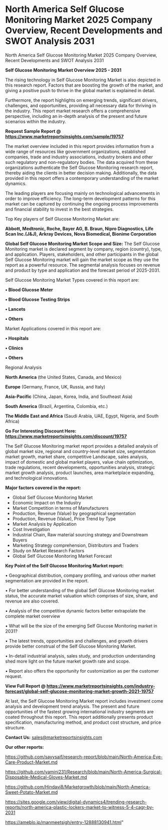 # North America Self Glucose Monitoring Market 2025 Company Overview, Recent Developments and SWOT Analysis 2031
 North America Self Glucose Monitoring Market 2025 Company Overview, Recent Developments and SWOT Analysis 2031

<Strong> Self Glucose Monitoring Market Overview 2025 - 2031</strong>

The rising technology in Self Glucose Monitoring Market is also depicted in this research report. Factors that are boosting the growth of the market, and giving a positive push to thrive in the global market is explained in detail.

Furthermore, the report highlights on emerging trends, significant drivers, challenges, and opportunities, providing all necessary data for thriving in the industry. This report market research offers a comprehensive perspective, including an in-depth analysis of the present and future scenarios within the industry.

<strong>Request Sample Report @ <a href=https://www.marketreportsinsights.com/sample/19757>https://www.marketreportsinsights.com/sample/19757</a></strong>

The market overview included in this report provides information from a wide range of resources like government organizations, established companies, trade and industry associations, industry brokers and other such regulatory and non-regulatory bodies. The data acquired from these organizations authenticate the Self Glucose Monitoring research report, thereby aiding the clients in better decision making. Additionally, the data provided in this report offers a contemporary understanding of the market dynamics.

The leading players are focusing mainly on technological advancements in order to improve efficiency. The long-term development patterns for this market can be captured by continuing the ongoing process improvements and financial stability to invest in the best strategies.

Top Key players of Self Glucose Monitoring Market are:

<strong>Abbott, Medtronic, Roche, Bayer AG, B. Braun, Nipro Diagnostics, Life Scan Inc.(J&J), Arkray Devices, Nova Biomedical, Bionime Corporation</strong>

<strong><b>Global Self Glucose Monitoring Market Scope and Size:</b></strong>
The Self Glucose Monitoring market is declared segment by company, region (country), type, and application. Players, stakeholders, and other participants in the global Self Glucose Monitoring market will gain the market scope as they use the report as a powerful resource. The segmental analysis focuses on revenue and product by type and application and the forecast period of 2025-2031.

Self Glucose Monitoring Market Types covered in this report are:

<strong>• Blood Glucose Meter

• Blood Glucose Testing Strips

• Lancets

• Others</strong>

Market Applications covered in this report are:

<strong>• Hospitals

• Clinics

• Others</strong> 

Regional Analysis

<strong>North America</strong> (the United States, Canada, and Mexico)

<strong>Europe</strong> (Germany, France, UK, Russia, and Italy)

<strong>Asia-Pacific</strong> (China, Japan, Korea, India, and Southeast Asia)

<strong>South America</strong> (Brazil, Argentina, Colombia, etc.)

<strong>The Middle East and Africa</strong> (Saudi Arabia, UAE, Egypt, Nigeria, and South Africa)

<strong>Go For Interesting Discount Here: <a href=https://www.marketreportsinsights.com/discount/19757>https://www.marketreportsinsights.com/discount/19757</a></strong>

The Self Glucose Monitoring market report provides a detailed analysis of global market size, regional and country-level market size, segmentation market growth, market share, competitive Landscape, sales analysis, impact of domestic and global market players, value chain optimization, trade regulations, recent developments, opportunities analysis, strategic market growth analysis, product launches, area marketplace expanding, and technological innovations.

<strong><b>Major factors covered in the report:</b></strong>
<ul>
  <li>Global Self Glucose Monitoring Market </li>
  <li>Economic Impact on the Industry</li>
  <li>Market Competition in terms of Manufacturers</li>
  <li>Production, Revenue (Value) by geographical segmentation</li>
  <li>Production, Revenue (Value), Price Trend by Type</li>
  <li>Market Analysis by Application</li>
  <li>Cost Investigation</li>
  <li>Industrial Chain, Raw material sourcing strategy and Downstream Buyers</li>
  <li>Marketing Strategy comprehension, Distributors and Traders</li>
  <li>Study on Market Research Factors</li>
  <li>Global Self Glucose Monitoring Market Forecast</li>
</ul>

<strong><b>Key Point of the Self Glucose Monitoring Market report:</b></strong>

• Geographical distribution, company profiling, and various other market segmentation are provided in the report.

• For better understanding of the global Self Glucose Monitoring market status, the accurate market valuation which comprises of size, share, and revenue are also covered.

• Analysis of the competitive dynamic factors better extrapolate the complete market overview

• What will be the size of the emerging Self Glucose Monitoring market in 2031?

• The latest trends, opportunities and challenges, and growth drivers provide better construal of the Self Glucose Monitoring Market.

• In-detail industrial analysis, sales study, and production understanding shed more light on the future market growth rate and scope.

• Report also offers the opportunity for customization as per the customer request.

<strong><b>View Full Report @ <a href=https://www.marketreportsinsights.com/industry-forecast/global-self-glucose-monitoring-market-growth-2021-19757>https://www.marketreportsinsights.com/industry-forecast/global-self-glucose-monitoring-market-growth-2021-19757</a></b></strong>


At last, the Self Glucose Monitoring Market report includes investment come analysis and development trend analysis. The present and future opportunities of the fastest growing international industry segments are coated throughout this report. This report additionally presents product specification, manufacturing method, and product cost structure, and price structure.

<strong>Contact Us:</strong>
sales@marketreportsinsights.com

<strong>Our other reports:</strong>

<a href=https://github.com/sayysaif/research-report/blob/main/North-America-Eye-Care-Product-Market.md>https://github.com/sayysaif/research-report/blob/main/North-America-Eye-Care-Product-Market.md</a>

<a href=https://github.com/yamini231/Research/blob/main/North-America-Surgical-Disposable-Medical-Gloves-Market.md>https://github.com/yamini231/Research/blob/main/North-America-Surgical-Disposable-Medical-Gloves-Market.md</a>

<a href=https://github.com/Hindavi8/Marketgrowth/blob/main/North-America-Sweet-Potato-Market.md>https://github.com/Hindavi8/Marketgrowth/blob/main/North-America-Sweet-Potato-Market.md</a>

<a href=https://sites.google.com/view/digital-dynamics4/trending-research-reports/north-america-plastic-lockers-market-to-witness-5-4-cagr-by-2031>https://sites.google.com/view/digital-dynamics4/trending-research-reports/north-america-plastic-lockers-market-to-witness-5-4-cagr-by-2031</a>

<a href=https://ameblo.jp/manmeetsigh/entry-12888130941.html>https://ameblo.jp/manmeetsigh/entry-12888130941.html</a>"

